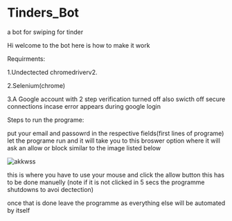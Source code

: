# Tinders_Bot
a bot for swiping for tinder

Hi welcome to the bot here is how to make it work

Requirments:


1.Undectected chromedriverv2.



2.Selenium(chrome)



3.A Google account with 2 step verification turned off also swicth off secure connections incase error appears during google login



Steps to run the programe:

put your email and passowrd in the respective fields(first lines of programe)
let the programe run and it will take you to this broswer option where it will ask an allow or block similar to the image listed below 







![akkwss](https://user-images.githubusercontent.com/97404589/148695079-80424b45-e91d-4913-9061-f8c174735245.png)



this is where you have to use your mouse and click the allow button this has to be done manuelly (note if it is not clicked in 5 secs the programme shutdowns to avoi dectection)


once that is done leave the programme as everything else will be automated by itself 


